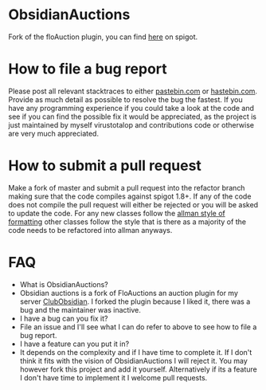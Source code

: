 # ObsidianAuctions
Fork of the floAuction plugin, you can find [here](https://www.spigotmc.org/resources/obsidianauctions.5595/)
 on spigot.

# How to file a bug report
Please post all relevant stacktraces to either [pastebin.com](pastebin.com) or [hastebin.com](hastebin.com).
Provide as much detail as possible to resolve the bug the fastest.
If you have any programming experience if you could take a look at the code and see if you can find the possible fix it would be appreciated, as the project is just maintained by myself virustotalop and contributions code or otherwise are very much appreciated.

# How to submit a pull request
Make a fork of master and submit a pull request into the refactor branch making sure that the code compiles against spigot 1.8+.
If any of the code does not compile the pull request will either be rejected or you will be asked to update the code.
For any new classes follow the [allman style of formatting](https://en.wikipedia.org/wiki/Indent_style#Allman_style) other classes follow the style that is there as a majority of the code needs to be refactored into allman anyways.

# FAQ
* What is ObsidianAuctions?
 * Obsidian auctions is a fork of FloAuctions an auction plugin for my server [ClubObsidian](www.clubobsidian.com). I forked the plugin because I liked it, there was a bug and the maintainer was inactive.
* I have a bug can you fix it?
 * File an issue and I'll see what I can do refer to above to see how to file a bug report.
* I have a feature can you put it in?
 * It depends on the complexity and if I have time to complete it. If I don't think it fits with the vision of ObsidianAuctions I will reject it. You may however fork this project and add it yourself. Alternatively if its a feature I don't have time to implement it I welcome pull requests. 

